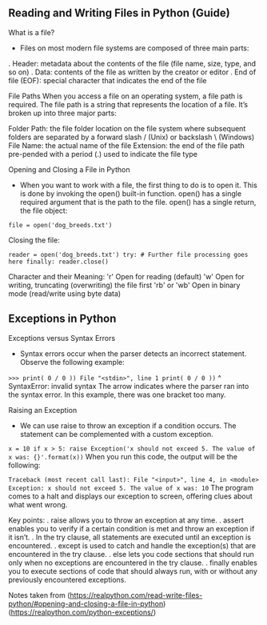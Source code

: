## Reading and Writing Files in Python (Guide)

What is a file?
- Files on most modern file systems are composed of three main parts:

. Header: metadata about the contents of the file (file name, size, type, and so on)
. Data: contents of the file as written by the creator or editor
. End of file (EOF): special character that indicates the end of the file

File Paths
When you access a file on an operating system, a file path is required. The file path is a string that represents the location of a file. It’s broken up into three major parts:

Folder Path: the file folder location on the file system where subsequent folders are separated by a forward slash / (Unix) or backslash \ (Windows)
File Name: the actual name of the file
Extension: the end of the file path pre-pended with a period (.) used to indicate the file type


Opening and Closing a File in Python
- When you want to work with a file, the first thing to do is to open it. This is done by invoking the open() built-in function. open() has a single required argument that is the path to the file. open() has a single return, the file object:

`file = open('dog_breeds.txt')`

Closing the file:

`reader = open('dog_breeds.txt')
try:
    # Further file processing goes here
finally:
    reader.close()`



Character	and their Meaning:
'r'	Open for reading (default)
'w'	Open for writing, truncating (overwriting) the file first
'rb' or 'wb'	Open in binary mode (read/write using byte data)


## Exceptions in Python

Exceptions versus Syntax Errors
- Syntax errors occur when the parser detects an incorrect statement. Observe the following example:

`>>> print( 0 / 0 ))
  File "<stdin>", line 1
    print( 0 / 0 ))`
                  ^
SyntaxError: invalid syntax
The arrow indicates where the parser ran into the syntax error. In this example, there was one bracket too many. 

Raising an Exception
- We can use raise to throw an exception if a condition occurs. The statement can be complemented with a custom exception.

`x = 10
if x > 5:
    raise Exception('x should not exceed 5. The value of x was: {}'.format(x))`
When you run this code, the output will be the following:

`Traceback (most recent call last):
  File "<input>", line 4, in <module>
Exception: x should not exceed 5. The value of x was: 10`
The program comes to a halt and displays our exception to screen, offering clues about what went wrong.

Key points:
. raise allows you to throw an exception at any time.
. assert enables you to verify if a certain condition is met and throw an exception if it isn’t.
. In the try clause, all statements are executed until an exception is encountered.
. except is used to catch and handle the exception(s) that are encountered in the try clause.
. else lets you code sections that should run only when no exceptions are encountered in the try clause.
. finally enables you to execute sections of code that should always run, with or without any previously encountered exceptions.

Notes taken from (https://realpython.com/read-write-files-python/#opening-and-closing-a-file-in-python)
(https://realpython.com/python-exceptions/)









